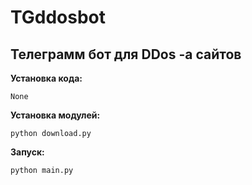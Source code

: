 # TGddosbot
## Телеграмм бот для DDos -a сайтов

**Установка кода:**
```
None
```

**Установка модулей:**
```
python download.py
```

**Запуск:**
```
python main.py
```
